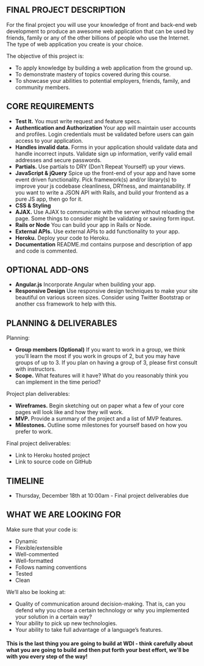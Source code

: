 ## FINAL PROJECT DESCRIPTION
For the final project you will use your knowledge of front and back-end web development to produce an awesome web application that can be used by friends, family or any of the other billions of people who use the Internet. The type of web application you create is your choice.

The objective of this project is:

* To apply knowledge by building a web application from the ground up.
* To demonstrate mastery of topics covered during this course.
* To showcase your abilities to potential employers, friends, family, and community members.


## CORE REQUIREMENTS
* **Test It.** You must write request and feature specs.
* **Authentication and Authorization** Your app will maintain user accounts and profiles. Login credentials must be validated before users can gain access to your application.
* **Handles invalid data.** Forms in your application should validate data and handle incorrect inputs. Validate sign up information, verify valid email addresses and secure passwords.
* **Partials.** Use partials to DRY (Don’t Repeat Yourself) up your views.
* **JavaScript & jQuery** Spice up the front-end of your app and have some event driven functionality. Pick framework(s) and/or library(s) to improve your js codebase cleanliness, DRYness, and maintanability. If you want to write a JSON API with Rails, and build your frontend as a pure JS app, then go for it.
* **CSS & Styling** 
* **AJAX.** Use AJAX to communicate with the server without reloading the page. Some things to consider might be validating or saving form input.
* **Rails or Node** You can build your app in Rails or Node.
* **External APIs.** Use external APIs to add functionality to your app.
* **Heroku.** Deploy your code to Heroku.
* **Documentation** README.md contains purpose and description of app and code is commented.

## OPTIONAL ADD-ONS

* **Angular.js** Incorporate Angular when building your app.
* **Responsive Design** Use responsive design techniques to make your site beautiful on various screen sizes. Consider using Twitter Bootstrap or another css framework to help with this.


## PLANNING & DELIVERABLES

Planning:

* **Group members (Optional)** If you want to work in a group, we think you’ll learn the most if you work in groups of 2, but you may have groups of up to 3. If you plan on having a group of 3, please first consult with instructors.
* **Scope.** What features will it have? What do you reasonably think you can implement in the time period?

Project plan deliverables:

* **Wireframes.** Begin sketching out on paper what a few of your core pages will look like and how they will work.
* **MVP.** Provide a summary of the project and a list of MVP features.
* **Milestones.** Outline some milestones for yourself based on how you prefer to work.

Final project deliverables:

* Link to Heroku hosted project
* Link to source code on GitHub


## TIMELINE

* Thursday, December 18th at 10:00am - Final project deliverables due

## WHAT WE ARE LOOKING FOR
Make sure that your code is:

* Dynamic
* Flexible/extensible
* Well-commented
* Well-formatted
* Follows naming conventions
* Tested
* Clean

We’ll also be looking at:

* Quality of communication around decision-making. That is, can you defend why you chose a certain technology or why you implemented your solution in a certain way?
* Your ability to pick up new technologies.
* Your ability to take full advantage of a language’s features.

#### This is the last thing you are going to build at WDI - think carefully about what you are going to build and then put forth your best effort, we'll be with you every step of the way!